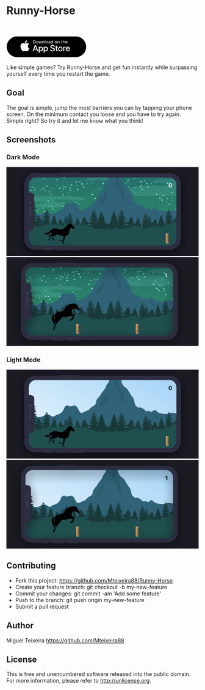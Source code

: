 # Runny-Horse

<img alt="" src="https://img.shields.io/badge/IOS-%5E13-red"> <img alt="" src="https://img.shields.io/badge/AppStore-1.0-green">

<a href="https://apps.apple.com/us/app/runny-horse/id1501170414"><img alt="" src="/appStoreButton_2.png"></a>

Like simple games? Try Runny-Horse and get fun instantly while surpassing yourself every time you restart the game.

## Goal

The goal is simple, jump the most barriers you can by tapping your phone screen. On the minimum contact you loose and you have to try again. Simple right? So try it and let me know what you think!

## Screenshots

### Dark Mode

<img alt="" src="/Screenshots/3-iphone_x_screen.png">

<img alt="" src="/Screenshots/4-iphone_x_screen.png">

### Light Mode

<img alt="" src="/Screenshots/1-iphone_x_screen.png">

<img alt="" src="/Screenshots/2-iphone_x_screen.png">

## Contributing

- Fork this project: https://github.com/Mteixeira88/Runny-Horse
- Create your feature branch: git checkout -b my-new-feature
- Commit your changes: git commit -am 'Add some feature'
- Push to the branch: git push origin my-new-feature
- Submit a pull request

## Author
Miguel Teixeira
https://github.com/Mteixeira88

## License
This is free and unencumbered software released into the public domain. For more information, please refer to http://unlicense.org.
